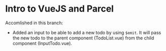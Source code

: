 # Intro to VueJS and Parcel

Accomlished in this branch:

- Added an input to be able to add a new todo by using ```$emit```. It will pass the new todo to the parent component (TodoList.vue) from the child component (InputTodo.vue).
